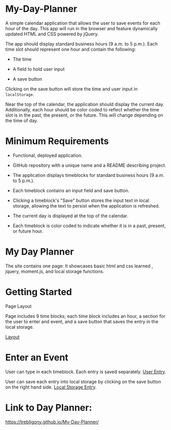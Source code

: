 # My-Day-Planner

A simple calendar application that allows the user to save events for each hour of the day. This app will run in the browser and feature dynamically updated HTML and CSS powered by jQuery.

The app should display standard business hours (9 a.m. to 5 p.m.). Each time slot should represent one hour and contain the following:

* The time

* A field to hold user input

* A save button

Clicking on the save button will store the time and user input in `localStorage`.

Near the top of the calendar, the application should display the current day. Additionally, each hour should be color coded to reflect whether the time slot is in the past, the present, or the future. This will change depending on the time of day.

# Minimum Requirements

* Functional, deployed application.

* GitHub repository with a unique name and a README describing project.

* The application displays timeblocks for standard business hours (9 a.m. to 5 p.m.).

* Each timeblock contains an input field and save button.

* Clicking a timeblock's "Save" button stores the input text in local storage, allowing the text to persist when the application is refreshed.

* The current day is displayed at the top of the calendar.

* Each timeblock is color coded to indicate whether it is in a past, present, or future hour.

# My Day Planner
The site contains one page:
It showcases basic html and css learned , jquery, moment.js, and local storage functions.

# Getting Started

Page Layout

Page includes 9 time blocks; each time block includes an hour, a section for the user to enter and event, and a save button that saves the entry in the local storage.

[Layout](Assets/Images/My-Day-Planner_layout.png)

# Enter an Event
User can type in each timeblock. Each entry is saved separately. 
[User Entry](Assets/Images/Plan-Text.png). 
 
User can save each entry into local storage by clicking on the save button on the right hand side. [Local Storage Entry](Assets/Images/Local-Storage.png).  

# Link to Day Planner: 

https://trebligony.github.io/My-Day-Planner/

